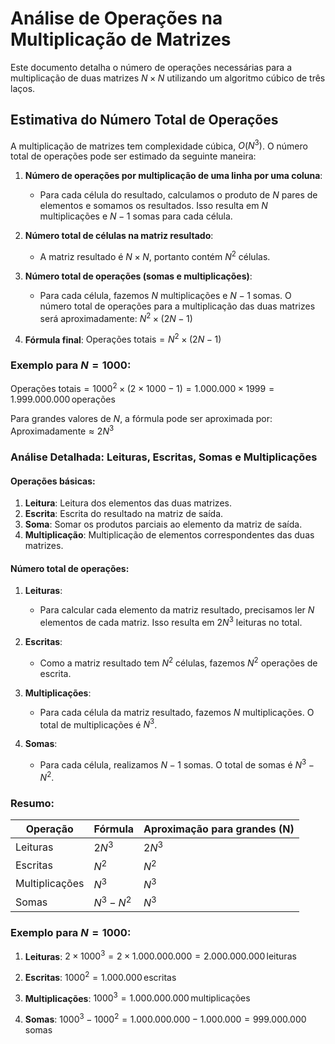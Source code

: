 # Análise de Operações na Multiplicação de Matrizes

Este documento detalha o número de operações necessárias para a multiplicação de duas matrizes $`N \times N`$ utilizando um algoritmo cúbico de três laços.

## Estimativa do Número Total de Operações

A multiplicação de matrizes tem complexidade cúbica, $`O(N^3)`$. O número total de operações pode ser estimado da seguinte maneira:

1. **Número de operações por multiplicação de uma linha por uma coluna**:
   - Para cada célula do resultado, calculamos o produto de $`N`$ pares de elementos e somamos os resultados. Isso resulta em $`N`$ multiplicações e $`N-1`$ somas para cada célula.

2. **Número total de células na matriz resultado**:
   - A matriz resultado é $`N \times N`$, portanto contém $`N^2`$ células.

3. **Número total de operações (somas e multiplicações)**:
   - Para cada célula, fazemos $`N`$ multiplicações e $`N-1`$ somas. O número total de operações para a multiplicação das duas matrizes será aproximadamente:
   $`
   N^2 \times (2N - 1)
  `$
   
4. **Fórmula final**:
   $`
   \text{Operações totais} = N^2 \times (2N - 1)
   `$

### Exemplo para $`N = 1000`$:

$`
\text{Operações totais} = 1000^2 \times (2 \times 1000 - 1) = 1.000.000 \times 1999 = 1.999.000.000 \, \text{operações}
`$

Para grandes valores de $`N`$, a fórmula pode ser aproximada por:
$`
\text{Aproximadamente} \approx 2N^3
`$

### Análise Detalhada: Leituras, Escritas, Somas e Multiplicações

#### Operações básicas:

1. **Leitura**: Leitura dos elementos das duas matrizes.
2. **Escrita**: Escrita do resultado na matriz de saída.
3. **Soma**: Somar os produtos parciais ao elemento da matriz de saída.
4. **Multiplicação**: Multiplicação de elementos correspondentes das duas matrizes.

#### Número total de operações:

1. **Leituras**:
   - Para calcular cada elemento da matriz resultado, precisamos ler $`N`$ elementos de cada matriz. Isso resulta em $`2N^3`$ leituras no total.

2. **Escritas**:
   - Como a matriz resultado tem $`N^2`$ células, fazemos $`N^2`$ operações de escrita.

3. **Multiplicações**:
   - Para cada célula da matriz resultado, fazemos $`N`$ multiplicações. O total de multiplicações é $`N^3`$.

4. **Somas**:
   - Para cada célula, realizamos $`N-1`$ somas. O total de somas é $`N^3 - N^2`$.

### Resumo:

| Operação       | Fórmula                | Aproximação para grandes \(N\) |
|----------------|------------------------|--------------------------------|
| Leituras       | $`2N^3`$               | $`2N^3`$                      |
| Escritas       | $`N^2`$                | $`N^2`$                       |
| Multiplicações | $`N^3`$                | $`N^3`$                       |
| Somas          | $`N^3 - N^2`$          | $`N^3`$                       |

### Exemplo para $`N = 1000`$:

1. **Leituras**: 
   $`
   2 \times 1000^3 = 2 \times 1.000.000.000 = 2.000.000.000 \, \text{leituras}
   `$

2. **Escritas**:
   $`
   1000^2 = 1.000.000 \, \text{escritas}
   `$

3. **Multiplicações**:
   $`
   1000^3 = 1.000.000.000 \, \text{multiplicações}
   `$

4. **Somas**:
   $`
   1000^3 - 1000^2 = 1.000.000.000 - 1.000.000 = 999.000.000 \, \text{somas}
   `$
